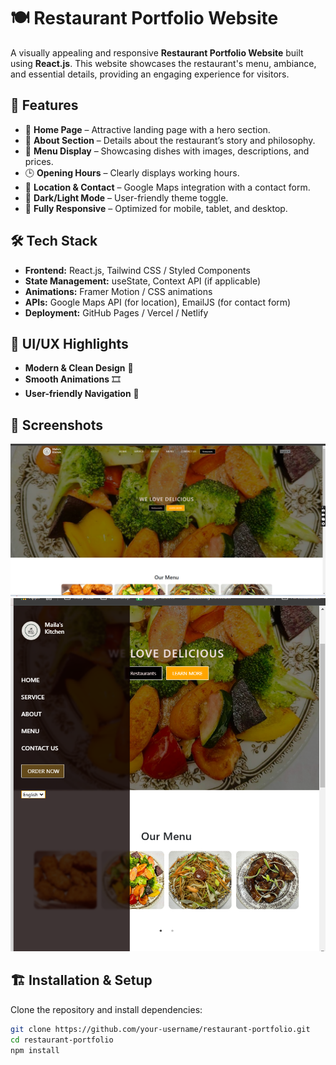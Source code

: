 # 🍽️ Restaurant Portfolio Website

A visually appealing and responsive **Restaurant Portfolio Website** built using **React.js**. This website showcases the restaurant's menu, ambiance, and essential details, providing an engaging experience for visitors.

## 🚀 Features

- 🏡 **Home Page** – Attractive landing page with a hero section.
- 📜 **About Section** – Details about the restaurant’s story and philosophy.
- 🍕 **Menu Display** – Showcasing dishes with images, descriptions, and prices.
- 🕒 **Opening Hours** – Clearly displays working hours.
- 📍 **Location & Contact** – Google Maps integration with a contact form.
- 🌙 **Dark/Light Mode** – User-friendly theme toggle.
- 📱 **Fully Responsive** – Optimized for mobile, tablet, and desktop.

## 🛠️ Tech Stack

- **Frontend:** React.js, Tailwind CSS / Styled Components
- **State Management:** useState, Context API (if applicable)
- **Animations:** Framer Motion / CSS animations
- **APIs:** Google Maps API (for location), EmailJS (for contact form)
- **Deployment:** GitHub Pages / Vercel / Netlify

## 🎨 UI/UX Highlights

- **Modern & Clean Design** 🎨
- **Smooth Animations** 🎞️
- **User-friendly Navigation** 🧭

## 📸 Screenshots

![image alt](https://github.com/Arifa96/Restaurant-Portfolio/blob/master/Screenshot%20(2).png?raw=true)
![image alt](https://github.com/Arifa96/Restaurant-Portfolio/blob/master/Screenshot%20(3).png?raw=true)
## 🏗️ Installation & Setup

Clone the repository and install dependencies:

```sh
git clone https://github.com/your-username/restaurant-portfolio.git
cd restaurant-portfolio
npm install
































